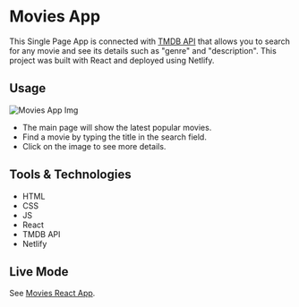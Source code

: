 # Movies App

This Single Page App is connected with [TMDB API](https://www.themoviedb.org/) that allows you to search for any movie and see its details such as "genre" and "description". This project was built with React and deployed using Netlify.

## Usage

![Movies App Img](https://i.ibb.co/18L7dfH/Movies-react-app.png)

* The main page will show the latest popular movies.
* Find a movie by typing the title in the search field.
* Click on the image to see more details.

## Tools & Technologies

* HTML  
* CSS
* JS
* React
* TMDB API
* Netlify

## Live Mode

See [Movies React App](https://moviesappsteph.netlify.app/).